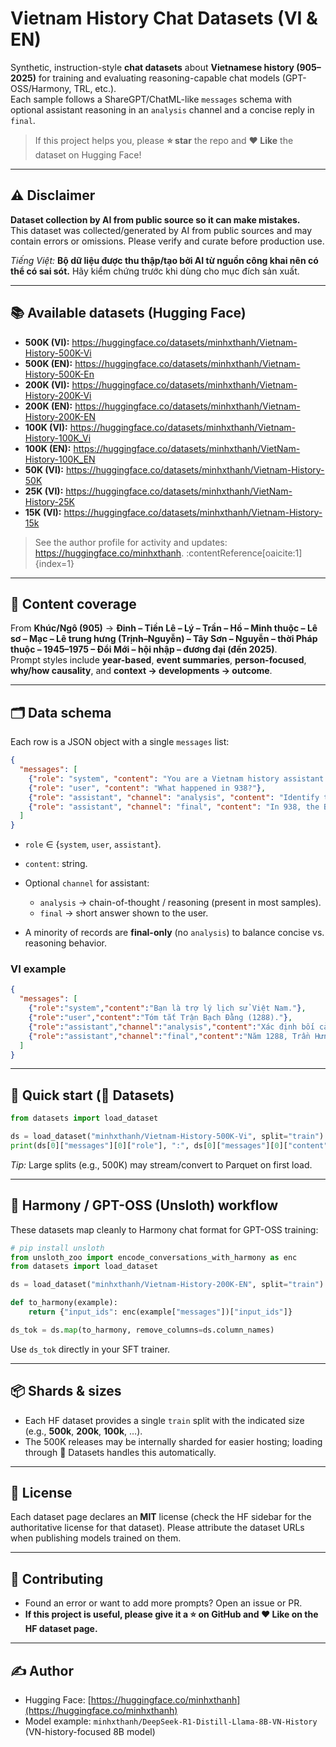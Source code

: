 # Vietnam History Chat Datasets (VI & EN)

Synthetic, instruction-style **chat datasets** about **Vietnamese history (905–2025)** for training and evaluating reasoning-capable chat models (GPT-OSS/Harmony, TRL, etc.).  
Each sample follows a ShareGPT/ChatML-like `messages` schema with optional assistant reasoning in an `analysis` channel and a concise reply in `final`.

> If this project helps you, please **⭐ star** the repo and **❤️ Like** the dataset on Hugging Face!

---

## ⚠️ Disclaimer

**Dataset collection by AI from public source so it can make mistakes.**  
This dataset was collected/generated by AI from public sources and may contain errors or omissions. Please verify and curate before production use.

*Tiếng Việt:* **Bộ dữ liệu được thu thập/tạo bởi AI từ nguồn công khai nên có thể có sai sót.** Hãy kiểm chứng trước khi dùng cho mục đích sản xuất.

---

## 📚 Available datasets (Hugging Face)

- **500K (VI):** https://huggingface.co/datasets/minhxthanh/Vietnam-History-500K-Vi  
- **500K (EN):** https://huggingface.co/datasets/minhxthanh/Vietnam-History-500K-En  
- **200K (VI):** https://huggingface.co/datasets/minhxthanh/Vietnam-History-200K-Vi  
- **200K (EN):** https://huggingface.co/datasets/minhxthanh/Vietnam-History-200K-EN  
- **100K (VI):** https://huggingface.co/datasets/minhxthanh/Vietnam-History-100K_Vi  
- **100K (EN):** https://huggingface.co/datasets/minhxthanh/VietNam-History-100K_EN  
- **50K (VI):** https://huggingface.co/datasets/minhxthanh/Vietnam-History-50K  
- **25K (VI):** https://huggingface.co/datasets/minhxthanh/VietNam-History-25K  
- **15K (VI):** https://huggingface.co/datasets/minhxthanh/Vietnam-History-15k

> See the author profile for activity and updates: https://huggingface.co/minhxthanh. :contentReference[oaicite:1]{index=1}

---

## 🧠 Content coverage

From **Khúc/Ngô (905)** → **Đinh – Tiền Lê – Lý – Trần – Hồ – Minh thuộc – Lê sơ – Mạc – Lê trung hưng (Trịnh–Nguyễn) – Tây Sơn – Nguyễn – thời Pháp thuộc – 1945–1975 – Đổi Mới – hội nhập – đương đại (đến 2025)**.  
Prompt styles include **year-based**, **event summaries**, **person-focused**, **why/how causality**, and **context → developments → outcome**.

---

## 🗂️ Data schema

Each row is a JSON object with a single `messages` list:

```json
{
  "messages": [
    {"role": "system", "content": "You are a Vietnam history assistant. Answer concisely."},
    {"role": "user", "content": "What happened in 938?"},
    {"role": "assistant", "channel": "analysis", "content": "Identify the key event..."},
    {"role": "assistant", "channel": "final", "content": "In 938, the Battle of Bạch Đằng... ended Chinese rule."}
  ]
}
````

* `role` ∈ {`system`, `user`, `assistant`}.
* `content`: string.
* Optional `channel` for assistant:

  * `analysis` → chain-of-thought / reasoning (present in most samples).
  * `final` → short answer shown to the user.
* A minority of records are **final-only** (no `analysis`) to balance concise vs. reasoning behavior.

### VI example

```json
{
  "messages": [
    {"role":"system","content":"Bạn là trợ lý lịch sử Việt Nam."},
    {"role":"user","content":"Tóm tắt Trận Bạch Đằng (1288)."},
    {"role":"assistant","channel":"analysis","content":"Xác định bối cảnh kháng Nguyên lần 3..."},
    {"role":"assistant","channel":"final","content":"Năm 1288, Trần Hưng Đạo nhử địch vào bãi cọc trên sông Bạch Đằng và tiêu diệt thủy quân Nguyên."}
  ]
}
```

---

## 🚀 Quick start (🤗 Datasets)

```python
from datasets import load_dataset

ds = load_dataset("minhxthanh/Vietnam-History-500K-Vi", split="train")
print(ds[0]["messages"][0]["role"], ":", ds[0]["messages"][0]["content"])
```

*Tip:* Large splits (e.g., 500K) may stream/convert to Parquet on first load.

---

## 🦥 Harmony / GPT-OSS (Unsloth) workflow

These datasets map cleanly to Harmony chat format for GPT-OSS training:

```python
# pip install unsloth
from unsloth_zoo import encode_conversations_with_harmony as enc
from datasets import load_dataset

ds = load_dataset("minhxthanh/Vietnam-History-200K-EN", split="train")

def to_harmony(example):
    return {"input_ids": enc(example["messages"])["input_ids"]}

ds_tok = ds.map(to_harmony, remove_columns=ds.column_names)
```

Use `ds_tok` directly in your SFT trainer.

---

## 📦 Shards & sizes

* Each HF dataset provides a single `train` split with the indicated size (e.g., **500k**, **200k**, **100k**, …).
* The 500K releases may be internally sharded for easier hosting; loading through 🤗 Datasets handles this automatically.

---

## 🔐 License

Each dataset page declares an **MIT** license (check the HF sidebar for the authoritative license for that dataset). Please attribute the dataset URLs when publishing models trained on them.

---

## 🤝 Contributing

* Found an error or want to add more prompts? Open an issue or PR.
* **If this project is useful, please give it a ⭐ on GitHub and ❤️ Like on the HF dataset page.**

---

## ✍️ Author

* Hugging Face: [https://huggingface.co/minhxthanh](https://huggingface.co/minhxthanh)
* Model example: `minhxthanh/DeepSeek-R1-Distill-Llama-8B-VN-History` (VN-history-focused 8B model)
